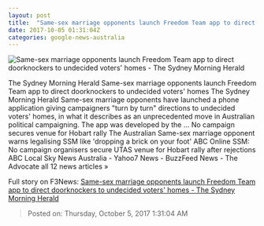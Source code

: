 ```yaml
---
layout: post
title:  "Same-sex marriage opponents launch Freedom Team app to direct doorknockers to undecided voters' homes - The Sydney Morning Herald"
date: 2017-10-05 01:31:04Z
categories: google-news-australia
---
```


![Same-sex marriage opponents launch Freedom Team app to direct doorknockers to undecided voters' homes - The Sydney Morning Herald](http://www.smh.com.au/content/dam/images/g/y/u/p/l/l/image.related.articleLeadwide.620x349.gyum4u.png/1507164700108.jpg)

The Sydney Morning Herald Same-sex marriage opponents launch Freedom Team app to direct doorknockers to undecided voters' homes The Sydney Morning Herald Same-sex marriage opponents have launched a phone application giving campaigners "turn by turn" directions to undecided voters' homes, in what it describes as an unprecedented move in Australian political campaigning. The app was developed by the ... No campaign secures venue for Hobart rally The Australian Same-sex marriage opponent warns legalising SSM like 'dropping a brick on your foot' ABC Online SSM: No campaign organisers secure UTAS venue for Hobart rally after rejections ABC Local Sky News Australia - Yahoo7 News - BuzzFeed News - The Advocate all 12 news articles »


Full story on F3News: [Same-sex marriage opponents launch Freedom Team app to direct doorknockers to undecided voters' homes - The Sydney Morning Herald](http://www.f3nws.com/n/SXcyB)

> Posted on: Thursday, October 5, 2017 1:31:04 AM
